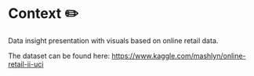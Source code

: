 # Context ✏️

Data insight presentation with visuals based on online retail data.

The dataset can be found here: https://www.kaggle.com/mashlyn/online-retail-ii-uci 
